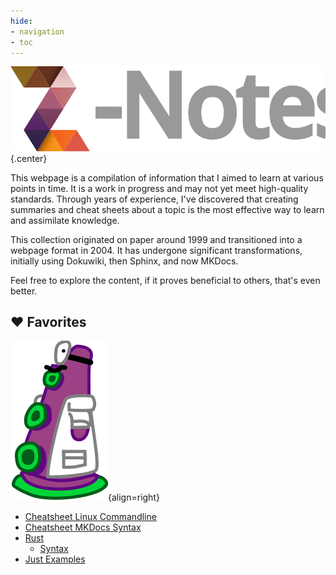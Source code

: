 ```yaml
---
hide:
- navigation
- toc
---
```

![](img/logo-dark.svg){.center}

This webpage is a compilation of information that I aimed to learn at various points in time. It is a work in progress and may not yet meet high-quality standards. Through years of experience, I've discovered that creating summaries and cheat sheets about a topic is the most effective way to learn and assimilate knowledge.

This collection originated on paper around 1999 and transitioned into a webpage format in 2004. It has undergone significant transformations, initially using Dokuwiki, then Sphinx, and now MKDocs.

Feel free to explore the content, if it proves beneficial to others, that's even better.

## :heart: Favorites

![](img/avatar/purple-tentacle-2.svg){align=right}

- [Cheatsheet Linux Commandline](os/linux/commandline/cheatsheet.md)
- [Cheatsheet MKDocs Syntax](multimedia/writing/md/mkdocs/cheatsheet.md)
- [Rust](coding/rust/index.md)
    - [Syntax](coding/rust/syntax.md)
- [Just Examples](tools/just/examples.md)


